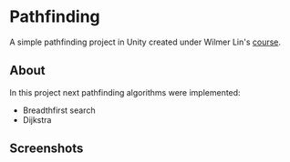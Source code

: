 # Pathfinding

A simple pathfinding project in Unity created under Wilmer Lin's [course](https://www.udemy.com/course/pathfinding-in-unity/).

## About

In this project next pathfinding algorithms were implemented:

- Breadthfirst search
- Dijkstra

## Screenshots
